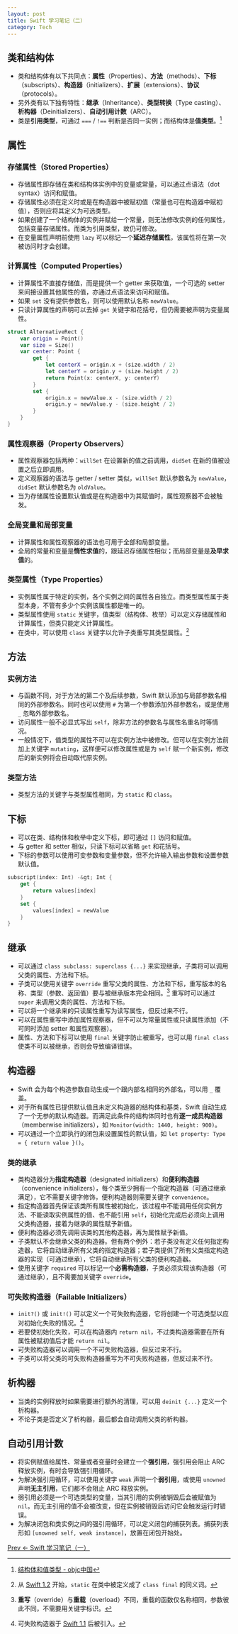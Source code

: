 ```yaml
---
layout: post
title: Swift 学习笔记（二）
category: Tech
---
```


## 类和结构体

* 类和结构体有以下共同点：**属性**（Properties）、**方法**（methods）、**下标**（subscripts）、**构造器**（initializers）、**扩展**（extensions）、**协议**（protocols）。
* 另外类有以下独有特性：**继承**（Inheritance）、**类型转换**（Type casting）、**析构器**（Deinitializers）、**自动引用计数**（ARC）。
* 类是**引用类型**，可通过 `===` / `!==` 判断是否同一实例；而结构体是**值类型**。[^valuetype]

[^valuetype]: [结构体和值类型 - objc中国](http://objccn.io/issue-16-2/)

## 属性

### 存储属性（Stored Properties）

* 存储属性即存储在类和结构体实例中的变量或常量，可以通过点语法（dot syntax）访问和赋值。
* 存储属性必须在定义时或是在构造器中被赋初值（常量也可在构造器中赋初值），否则应将其定义为可选类型。
* 如果创建了一个结构体的实例并赋给一个常量，则无法修改实例的任何属性，包括变量存储属性。而类为引用类型，故仍可修改。
* 在变量属性声明前使用 `lazy` 可以标记一个**延迟存储属性**，该属性将在第一次被访问时才会创建。

### 计算属性（Computed Properties）

* 计算属性不直接存储值，而是提供一个 getter 来获取值，一个可选的 setter 来间接设置其他属性的值，亦通过点语法来访问和赋值。
* 如果 `set` 没有提供参数名，则可以使用默认名称 `newValue`。
* 只读计算属性的声明可以去掉 `get` 关键字和花括号，但仍需要被声明为变量属性。

```swift
struct AlternativeRect {
    var origin = Point()
    var size = Size()
    var center: Point {
        get {
            let centerX = origin.x + (size.width / 2)
            let centerY = origin.y + (size.height / 2)
            return Point(x: centerX, y: centerY)
        }
        set {
            origin.x = newValue.x - (size.width / 2)
            origin.y = newValue.y - (size.height / 2)
        }
    }
}
```

### 属性观察器（Property Observers）

* 属性观察器包括两种：`willSet` 在设置新的值之前调用，`didSet` 在新的值被设置之后立即调用。
* 定义观察器的语法与 getter / setter 类似，`willSet` 默认参数名为 `newValue`，`didSet` 默认参数名为 `oldValue`。
* 当为存储属性设置默认值或是在构造器中为其赋值时，属性观察器不会被触发。

### 全局变量和局部变量

* 计算属性和属性观察器的语法也可用于全部和局部变量。
* 全局的常量和变量是**惰性求值**的，跟延迟存储属性相似；而局部变量是**及早求值**的。

### 类型属性（Type Properties）

* 实例属性属于特定的实例，各个实例之间的属性各自独立。而类型属性属于类型本身，不管有多少个实例该属性都是唯一的。
* 类型属性使用 `static` 关键字，值类型（结构体、枚举）可以定义存储属性和计算属性，但类只能定义计算属性。
* 在类中，可以使用 `class` 关键字以允许子类重写其类型属性。[^static]

[^static]: 从 [Swift 1.2](https://developer.apple.com/library/ios/releasenotes/DeveloperTools/RN-Xcode/Chapters/xc6_release_notes.html#//apple_ref/doc/uid/TP40001051-CH4-SW6) 开始，`static` 在类中被定义成了 `class final` 的同义词。

## 方法

### 实例方法

* 与函数不同，对于方法的第二个及后续参数，Swift 默认添加与局部参数名相同的外部参数名。同时也可以使用 `#` 为第一个参数添加外部参数名，或是使用 `_` 忽略外部参数名。
* 访问属性一般不必显式写出 `self`，除非方法的参数名与属性名重名时等情况。
* 一般情况下，值类型的属性不可以在实例方法中被修改。但可以在实例方法前加上关键字 `mutating`，这样便可以修改属性或是为 `self` 赋一个新实例，修改后的新实例将会自动取代原实例。

### 类型方法

* 类型方法的关键字与类型属性相同，为 `static` 和 `class`。


## 下标

* 可以在类、结构体和枚举中定义下标，即可通过 `[]` 访问和赋值。
* 与 getter 和 setter 相似，只读下标可以省略 `get` 和花括号。
* 下标的参数可以使用可变参数和变量参数，但不允许输入输出参数和设置参数默认值。

```swift
subscript(index: Int) -&gt; Int {
    get {
        return values[index]
    }
    set {
        values[index] = newValue
    }
}
```

## 继承

* 可以通过 `class subclass: superclass {...}` 来实现继承，子类将可以调用父类的属性、方法和下标。
* 子类可以使用关键字 `override` 重写父类的属性、方法和下标，重写版本的名称、类型（参数、返回值）要与被继承版本完全相同。[^overload] 重写时可以通过 `super` 来调用父类的属性、方法和下标。
* 可以将一个继承来的只读属性重写为读写属性，但反过来不行。
* 可以在属性重写中添加属性观察器，但不可以为常量属性或只读属性添加（不可同时添加 setter 和属性观察器）。
* 属性、方法和下标可以使用 `final` 关键字防止被重写，也可以用 `final class` 使类不可以被继承，否则会导致编译错误。

[^overload]: **重写**（override）与**重载**（overload）不同，重载的函数仅名称相同，参数彼此不同，不需要用关键字标识。

## 构造器

* Swift 会为每个构造参数自动生成一个跟内部名相同的外部名，可以用 `_` 覆盖。
* 对于所有属性已提供默认值且未定义构造器的结构体和基类，Swift 自动生成了一个无参的默认构造器。而满足此条件的结构体同时也有**逐一成员构造器**（memberwise initializers），如 `Monitor(width: 1440, height: 900)`。
* 可以通过一个立即执行的闭包来设置属性的默认值，如 `let property: Type = { return value }()`。

### 类的继承

* 类构造器分为**指定构造器**（designated initializers）和**便利构造器**（convenience initializers），每个类至少拥有一个指定构造器（可通过继承满足），它不需要关键字修饰，便利构造器则需要关键字 `convenience`。
* 指定构造器首先保证该类所有属性被初始化，该过程中不能调用任何实例方法、不能读取实例属性的值、也不能引用 `self`，初始化完成后必须向上调用父类构造器，接着为继承的属性赋予新值。
* 便利构造器必须先调用该类的其他构造器，再为属性赋予新值。
* 子类默认不会继承父类的构造器。但有两个例外：若子类没有定义任何指定构造器，它将自动继承所有父类的指定构造器；若子类提供了所有父类指定构造器的实现（可通过继承），它将自动继承所有父类的便利构造器。
* 使用关键字 `required` 可以标记一个**必需构造器**，子类必须实现该构造器（可通过继承），且不需要加关键字 `override`。

### 可失败构造器（Failable Initializers）

* `init?()` 或 `init!()` 可以定义一个可失败构造器，它将创建一个可选类型以应对初始化失败的情况。[^failable]
* 若要使初始化失败，可以在构造器内 `return nil`，不过类构造器需要在所有属性被赋初值后才能 `return nil`。
* 可失败构造器可以调用一个不可失败构造器，但反过来不行。
* 子类可以将父类的可失败构造器重写为不可失败构造器，但反过来不行。

[^failable]: 可失败构造器于 [Swift 1.1](https://developer.apple.com/library/ios/releasenotes/DeveloperTools/RN-Xcode/Chapters/xc6_release_notes.html#//apple_ref/doc/uid/TP40001051-CH4-DontLinkElementID_60) 后被引入。

## 析构器

* 当类的实例释放时如果需要进行额外的清理，可以用 `deinit {...}` 定义一个析构器。
* 不论子类是否定义了析构器，最后都会自动调用父类的析构器。


## 自动引用计数

* 将实例赋值给属性、常量或者变量时会建立一个**强引用**，强引用会阻止 ARC 释放实例，有时会导致强引用循环。
* 为解决强引用循环，可以使用关键字 `weak` 声明一个**弱引用**，或使用 `unowned` 声明**无主引用**，它们都不会阻止 ARC 释放实例。
* 弱引用必须是一个可选类型的变量，当其引用的实例被销毁后会被赋值为 `nil`。而无主引用的值不会被改变，但在实例被销毁后访问它会触发运行时错误。
* 为解决闭包和类实例之间的强引用循环，可以定义闭包的捕获列表。捕获列表形如 `[unowned self, weak instance]`，放置在闭包开始处。

[Prev ← Swift 学习笔记（一）](/swift-notes-1/)
